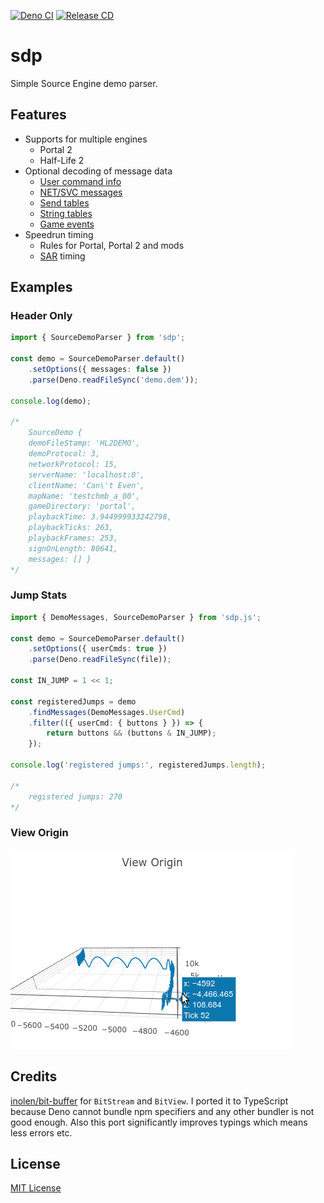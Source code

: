 [![Deno CI](https://github.com/NeKzor/sdp/actions/workflows/deno.yml/badge.svg)](https://github.com/NeKzor/sdp/actions/workflows/deno.yml)
[![Release CD](https://github.com/NeKzor/sdp/actions/workflows/release.yml/badge.svg)](https://github.com/NeKzor/sdp/actions/workflows/release.yml)

# sdp

Simple Source Engine demo parser.

## Features

- Supports for multiple engines
  - Portal 2
  - Half-Life 2
- Optional decoding of message data
  - [User command info]
  - [NET/SVC messages]
  - [Send tables]
  - [String tables]
  - [Game events]
- Speedrun timing
  - Rules for Portal, Portal 2 and mods
  - [SAR] timing

[User command info]: https://nekz.me/dem/classes/usercmdinfo.html
[NET/SVC messages]: https://nekz.me/dem/classes/netsvc.html
[Send tables]: https://nekz.me/dem/classes/sendtable.html
[String tables]: https://nekz.me/dem/classes/stringtable.html
[Game events]: https://nekz.me/dem/classes/gameevent.html
[SAR]: https://sar.portal2.sr

## Examples

### Header Only

```ts
import { SourceDemoParser } from 'sdp';

const demo = SourceDemoParser.default()
    .setOptions({ messages: false })
    .parse(Deno.readFileSync('demo.dem'));

console.log(demo);

/*
    SourceDemo {
    demoFileStamp: 'HL2DEMO',
    demoProtocol: 3,
    networkProtocol: 15,
    serverName: 'localhost:0',
    clientName: 'Can\'t Even',
    mapName: 'testchmb_a_00',
    gameDirectory: 'portal',
    playbackTime: 3.944999933242798,
    playbackTicks: 263,
    playbackFrames: 253,
    signOnLength: 80641,
    messages: [] }
*/
```

### Jump Stats

```ts
import { DemoMessages, SourceDemoParser } from 'sdp.js';

const demo = SourceDemoParser.default()
    .setOptions({ userCmds: true })
    .parse(Deno.readFileSync(file));

const IN_JUMP = 1 << 1;

const registeredJumps = demo
    .findMessages(DemoMessages.UserCmd)
    .filter(({ userCmd: { buttons } }) => {
        return buttons && (buttons & IN_JUMP);
    });

console.log('registered jumps:', registeredJumps.length);

/*
    registered jumps: 270
*/
```

### View Origin

[![showcase.gif](showcase.gif)](https://nekz.me/parser)

## Credits

[inolen/bit-buffer] for `BitStream` and `BitView`. I ported it to TypeScript because Deno cannot bundle npm specifiers
and any other bundler is not good enough. Also this port significantly improves typings which means less errors etc.

[inolen/bit-buffer]: https://github.com/inolen/bit-buffer

## License

[MIT License](./LICENSE)

